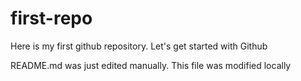 # first-repo
Here is my first github repository. Let's get started with Github

README.md was just edited manually. This file was modified locally
